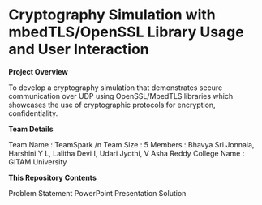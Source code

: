 # Cryptography Simulation with mbedTLS/OpenSSL Library Usage and User Interaction

**Project Overview**

To develop a cryptography simulation that demonstrates secure communication over UDP using OpenSSL/MbedTLS libraries which showcases the use of cryptographic protocols for encryption, confidentiality.

**Team Details**

Team Name : TeamSpark /n
Team Size : 5
Members : Bhavya Sri Jonnala, Harshini Y L, Lalitha Devi I, Udari Jyothi, V Asha Reddy
College Name : GITAM University

**This Repository Contents**

Problem Statement
PowerPoint Presentation
Solution 
